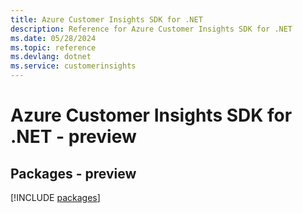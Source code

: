 ```yaml
---
title: Azure Customer Insights SDK for .NET
description: Reference for Azure Customer Insights SDK for .NET
ms.date: 05/28/2024
ms.topic: reference
ms.devlang: dotnet
ms.service: customerinsights
---
```

# Azure Customer Insights SDK for .NET - preview
## Packages - preview
[!INCLUDE [packages](customer-insights-index.md)]
